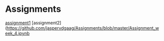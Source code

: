 # Assignments
[assignment1](https://github.com/jaspervdgaag/Assignments/blob/master/Assignment_week_2%20(1).ipynb)
[assignment2](https://github.com/jaspervdgaag/Assignments/blob/master/Assignment_week_4.ipynb
